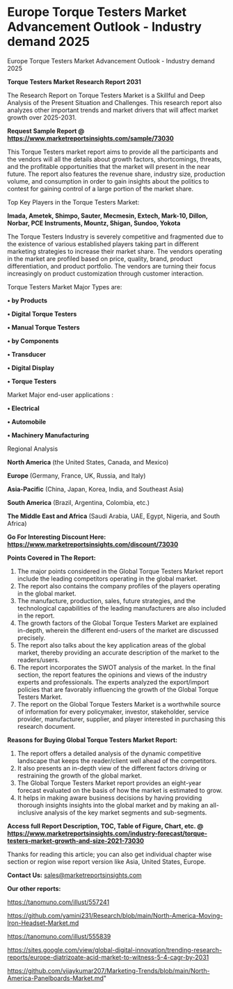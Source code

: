 # Europe Torque Testers Market Advancement Outlook - Industry demand 2025
Europe Torque Testers Market Advancement Outlook - Industry demand 2025

<strong>Torque Testers Market Research Report 2031</strong>

The Research Report on Torque Testers Market is a Skillful and Deep Analysis of the Present Situation and Challenges. This research report also analyzes other important trends and market drivers that will affect market growth over 2025-2031.

<strong>Request Sample Report @ <a href=https://www.marketreportsinsights.com/sample/73030>https://www.marketreportsinsights.com/sample/73030</a></strong>

This Torque Testers market report aims to provide all the participants and the vendors will all the details about growth factors, shortcomings, threats, and the profitable opportunities that the market will present in the near future. The report also features the revenue share, industry size, production volume, and consumption in order to gain insights about the politics to contest for gaining control of a large portion of the market share.

Top Key Players in the Torque Testers Market:

<strong>Imada, Ametek, Shimpo, Sauter, Mecmesin, Extech, Mark-10, Dillon, Norbar, PCE Instruments, Mountz, Shigan, Sundoo, Yokota</strong>

The Torque Testers Industry is severely competitive and fragmented due to the existence of various established players taking part in different marketing strategies to increase their market share. The vendors operating in the market are profiled based on price, quality, brand, product differentiation, and product portfolio. The vendors are turning their focus increasingly on product customization through customer interaction.

Torque Testers Market Major Types are:

<strong>• by Products

• Digital Torque Testers

• Manual Torque Testers

• by Components

• Transducer

• Digital Display

• Torque Testers</strong>

Market Major end-user applications :

<strong>• Electrical

• Automobile

• Machinery Manufacturing</strong>

Regional Analysis

</u><strong><b>North America</b></strong> (the United States, Canada, and Mexico)

<strong><b>Europe </b></strong>(Germany, France, UK, Russia, and Italy)

<strong><b>Asia-Pacific</b></strong> (China, Japan, Korea, India, and Southeast Asia)

<strong><b>South America</b></strong> (Brazil, Argentina, Colombia, etc.)

<strong><b>The Middle East and Africa</b></strong> (Saudi Arabia, UAE, Egypt, Nigeria, and South Africa)

<strong>Go For Interesting Discount Here: <a href=https://www.marketreportsinsights.com/discount/73030>https://www.marketreportsinsights.com/discount/73030</a></strong>

<strong>Points Covered in The Report:</strong>
<ol>
  <li>The major points considered in the Global Torque Testers Market report include the leading competitors operating in the global market.</li>
  <li>The report also contains the company profiles of the players operating in the global market.</li>
  <li>The manufacture, production, sales, future strategies, and the technological capabilities of the leading manufacturers are also included in the report.</li>
  <li>The growth factors of the Global Torque Testers Market are explained in-depth, wherein the different end-users of the market are discussed precisely.</li>
  <li>The report also talks about the key application areas of the global market, thereby providing an accurate description of the market to the readers/users.</li>
  <li>The report incorporates the SWOT analysis of the market. In the final section, the report features the opinions and views of the industry experts and professionals. The experts analyzed the export/import policies that are favorably influencing the growth of the Global Torque Testers Market.</li>
  <li>The report on the Global Torque Testers Market is a worthwhile source of information for every policymaker, investor, stakeholder, service provider, manufacturer, supplier, and player interested in purchasing this research document.</li>
</ol>
<strong>Reasons for Buying Global Torque Testers Market Report:</strong>

<ol>
  <li>The report offers a detailed analysis of the dynamic competitive landscape that keeps the reader/client well ahead of the competitors.</li>
  <li>It also presents an in-depth view of the different factors driving or restraining the growth of the global market.</li>
  <li>The Global Torque Testers Market report provides an eight-year forecast evaluated on the basis of how the market is estimated to grow.</li>
  <li>It helps in making aware business decisions by having providing thorough insights insights into the global market and by making an all-inclusive analysis of the key market segments and sub-segments.</li>
</ol>
<strong>Access full Report Description, TOC, Table of Figure, Chart, etc. @ <a href=https://www.marketreportsinsights.com/industry-forecast/torque-testers-market-growth-and-size-2021-73030>https://www.marketreportsinsights.com/industry-forecast/torque-testers-market-growth-and-size-2021-73030</a></strong>


Thanks for reading this article; you can also get individual chapter wise section or region wise report version like Asia, United States, Europe.

<strong>Contact Us:</strong>
sales@marketreportsinsights.com

<strong>Our other reports:</strong>

<a href=https://tanomuno.com/illust/557241>https://tanomuno.com/illust/557241</a>

<a href=https://github.com/yamini231/Research/blob/main/North-America-Moving-Iron-Headset-Market.md>https://github.com/yamini231/Research/blob/main/North-America-Moving-Iron-Headset-Market.md</a>

<a href=https://tanomuno.com/illust/555839>https://tanomuno.com/illust/555839</a>

<a href=https://sites.google.com/view/global-digital-innovation/trending-research-reports/europe-diatrizoate-acid-market-to-witness-5-4-cagr-by-2031>https://sites.google.com/view/global-digital-innovation/trending-research-reports/europe-diatrizoate-acid-market-to-witness-5-4-cagr-by-2031</a>

<a href=https://github.com/vijaykumar207/Marketing-Trends/blob/main/North-America-Panelboards-Market.md>https://github.com/vijaykumar207/Marketing-Trends/blob/main/North-America-Panelboards-Market.md</a>"
